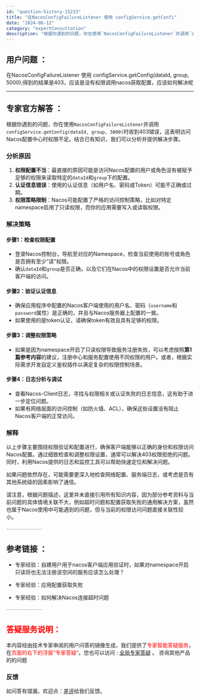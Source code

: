 ```yaml
---
id: "question-history-15233"
title: "在NacosConfigFailureListener 使用 configService.getConfi"
date: "2024-06-12"
category: "expertConsultation"
description: "根据你遇到的问题，你在使用`NacosConfigFailureListener`并调用`configService.getConfig(dataId, group, 5000)`时收到403错误，这表明访问Nacos配置中心时权限不足。结合已有知识，我们可以分析并提供解决步骤。### 分析原因1."
---
```


## 用户问题 ： 
 在NacosConfigFailureListener 使用 configService.getConfig(dataId, group, 5000);得到的结果是403，应该是没有权限调用nacos获取配置，应该如何解决呢  

---------------
## 专家官方解答 ：

根据你遇到的问题，你在使用`NacosConfigFailureListener`并调用`configService.getConfig(dataId, group, 5000)`时收到403错误，这表明访问Nacos配置中心时权限不足。结合已有知识，我们可以分析并提供解决步骤。

### 分析原因

1. **权限配置不当**：最直接的原因可能是访问Nacos配置的用户或角色没有被赋予足够的权限来读取特定的`dataId`和`group`下的配置。
2. **认证信息错误**：使用的认证信息（如用户名、密码或Token）可能不正确或过期。
3. **权限策略限制**：Nacos可能配置了严格的访问控制策略，比如对特定namespace启用了只读权限，而你的应用需要写入或读取权限。

### 解决策略

#### 步骤1：检查权限配置
- 登录Nacos控制台，导航至对应的Namespace，检查当前使用的账号或角色是否拥有至少“读”权限。
- 确认`dataId`和`group`是否正确，以及它们在Nacos中的权限设置是否允许当前客户端的访问。

#### 步骤2：验证认证信息
- 确保应用程序中配置的Nacos客户端使用的用户名、密码（`username`和`password`属性）是正确的，并且与Nacos服务器上配置的一致。
- 如果使用的是token认证，请确保token有效且具有足够的权限。

#### 步骤3：调整权限策略
- 如果是因为namespace开启了只读权限导致服务注册失败，可以考虑按照**第1篇参考内容**的建议，注册中心和服务配置使用不同权限的用户。或者，根据实际需求开发自定义鉴权插件以满足复杂的权限控制场景。

#### 步骤4：日志分析与调试
- 查看Nacos-Client日志，寻找与权限相关或认证失败的日志信息，这有助于进一步定位问题。
- 如果有网络层面的访问控制（如防火墙、ACL），确保这些设置没有阻止Nacos客户端的正常访问。

### 解释
以上步骤主要围绕权限验证和配置进行，确保客户端能够以正确的身份和权限访问Nacos配置。通过细致检查和调整权限设置，通常可以解决403权限拒绝的问题。同时，利用Nacos提供的日志和监控工具可以帮助快速定位和解决问题。

如果问题依然存在，可能需要更深入地检查网络配置、服务端日志，或考虑是否有其他系统级的因素影响了通信。

请注意，根据问题描述，这里并未直接引用所有知识内容，因为部分参考资料与当前问题的具体情境关联不大，例如超时问题和配置获取失败的通用解决方案，虽然也属于Nacos使用中可能遇到的问题，但与当前的权限访问问题直接关联性较小。


<font color="#949494">---------------</font> 


## 参考链接 ：

* 专家经验：自建用户用于nacos客户端应用验证时，如果对namespace开启只读将也无法注册该空间的服务应该怎么处理？ 
 
 * 专家经验：应用配置获取失败 
 
 * 专家经验：如何解决Nacos连接超时问题 


 <font color="#949494">---------------</font> 
 


## <font color="#FF0000">答疑服务说明：</font> 

本内容经由技术专家审阅的用户问答的镜像生成，我们提供了<font color="#FF0000">专家智能答疑服务</font>，在<font color="#FF0000">页面的右下的浮窗”专家答疑“</font>。您也可以访问 : [全局专家答疑](https://answer.opensource.alibaba.com/docs/intro) 。 咨询其他产品的的问题

### 反馈
如问答有错漏，欢迎点：[差评](https://ai.nacos.io/user/feedbackByEnhancerGradePOJOID?enhancerGradePOJOId=15256)给我们反馈。
